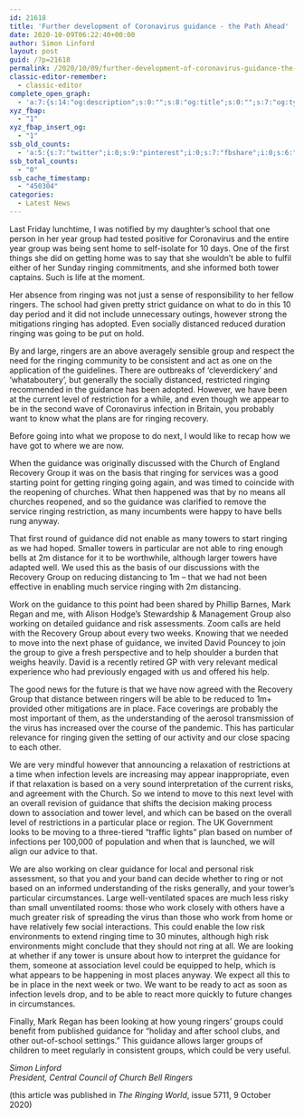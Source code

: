 ```yaml
---
id: 21618
title: 'Further development of Coronavirus guidance - the Path Ahead'
date: 2020-10-09T06:22:40+00:00
author: Simon Linford
layout: post
guid: /?p=21618
permalink: /2020/10/09/further-development-of-coronavirus-guidance-the-path-ahead/
classic-editor-remember:
  - classic-editor
complete_open_graph:
  - 'a:7:{s:14:"og:description";s:0:"";s:8:"og:title";s:0:"";s:7:"og:type";s:0:"";s:12:"twitter:card";s:7:"summary";s:15:"twitter:creator";s:0:"";s:19:"twitter:description";s:0:"";s:8:"og:image";s:0:"";}'
xyz_fbap:
  - "1"
xyz_fbap_insert_og:
  - "1"
ssb_old_counts:
  - 'a:5:{s:7:"twitter";i:0;s:9:"pinterest";i:0;s:7:"fbshare";i:0;s:6:"reddit";i:0;s:6:"tumblr";N;}'
ssb_total_counts:
  - "0"
ssb_cache_timestamp:
  - "450304"
categories:
  - Latest News
---
```

Last Friday lunchtime, I was notified by my daughter’s school that one person in her year group had tested positive for Coronavirus and the entire year group was being sent home to self-isolate for 10 days. One of the first things she did on getting home was to say that she wouldn’t be able to fulfil either of her Sunday ringing commitments, and she informed both tower captains. Such is life at the moment.

Her absence from ringing was not just a sense of responsibility to her fellow ringers. The school had given pretty strict guidance on what to do in this 10 day period and it did not include unnecessary outings, however strong the mitigations ringing has adopted. Even socially distanced reduced duration ringing was going to be put on hold.

By and large, ringers are an above averagely sensible group and respect the need for the ringing community to be consistent and act as one on the application of the guidelines. There are outbreaks of ‘cleverdickery’ and ‘whataboutery’, but generally the socially distanced, restricted ringing recommended in the guidance has been adopted. However, we have been at the current level of restriction for a while, and even though we appear to be in the second wave of Coronavirus infection in Britain, you probably want to know what the plans are for ringing recovery.

Before going into what we propose to do next, I would like to recap how we have got to where we are now.

When the guidance was originally discussed with the Church of England Recovery Group it was on the basis that ringing for services was a good starting point for getting ringing going again, and was timed to coincide with the reopening of churches. What then happened was that by no means all churches reopened, and so the guidance was clarified to remove the service ringing restriction, as many incumbents were happy to have bells rung anyway.

That first round of guidance did not enable as many towers to start ringing as we had hoped. Smaller towers in particular are not able to ring enough bells at 2m distance for it to be worthwhile, although larger towers have adapted well. We used this as the basis of our discussions with the Recovery Group on reducing distancing to 1m – that we had not been effective in enabling much service ringing with 2m distancing.

Work on the guidance to this point had been shared by Phillip Barnes, Mark Regan and me, with Alison Hodge’s Stewardship & Management Group also working on detailed guidance and risk assessments. Zoom calls are held with the Recovery Group about every two weeks. Knowing that we needed to move into the next phase of guidance, we invited David Pouncey to join the group to give a fresh perspective and to help shoulder a burden that weighs heavily. David is a recently retired GP with very relevant medical experience who had previously engaged with us and offered his help.

The good news for the future is that we have now agreed with the Recovery Group that distance between ringers will be able to be reduced to 1m+ provided other mitigations are in place. Face coverings are probably the most important of them, as the understanding of the aerosol transmission of the virus has increased over the course of the pandemic. This has particular relevance for ringing given the setting of our activity and our close spacing to each other.

We are very mindful however that announcing a relaxation of restrictions at a time when infection levels are increasing may appear inappropriate, even if that relaxation is based on a very sound interpretation of the current risks, and agreement with the Church. So we intend to move to this next level with an overall revision of guidance that shifts the decision making process down to association and tower level, and which can be based on the overall level of restrictions in a particular place or region. The UK Government looks to be moving to a three-tiered “traffic lights” plan based on number of infections per 100,000 of population and when that is launched, we will align our advice to that.

We are also working on clear guidance for local and personal risk assessment, so that you and your band can decide whether to ring or not based on an informed understanding of the risks generally, and your tower’s particular circumstances. Large well-ventilated spaces are much less risky than small unventilated rooms: those who work closely with others have a much greater risk of spreading the virus than those who work from home or have relatively few social interactions. This could enable the low risk environments to extend ringing time to 30 minutes, although high risk environments might conclude that they should not ring at all. We are looking at whether if any tower is unsure about how to interpret the guidance for them, someone at association level could be equipped to help, which is what appears to be happening in most places anyway. We expect all this to be in place in the next week or two. We want to be ready to act as soon as infection levels drop, and to be able to react more quickly to future changes in circumstances.

Finally, Mark Regan has been looking at how young ringers’ groups could benefit from published guidance for “holiday and after school clubs, and other out-of-school settings.” This guidance allows larger groups of children to meet regularly in consistent groups, which could be very useful.

_Simon Linford_  
_President, Central Council of Church Bell Ringers_

(this article was published in _The Ringing World_, issue 5711, 9 October 2020)
